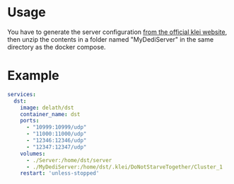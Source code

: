 # Usage

You have to generate the server configuration [from the official klei website](https://accounts.klei.com/account/game/servers?game=DontStarveTogether), then unzip the contents in a folder named "MyDediServer" in the same directory as the docker compose.

# Example

```yaml
services:
  dst:
    image: delath/dst
    container_name: dst
    ports:
      - "10999:10999/udp"
      - "11000:11000/udp"
      - "12346:12346/udp"
      - "12347:12347/udp"
    volumes:
      - ./Server:/home/dst/server
      - ./MyDediServer:/home/dst/.klei/DoNotStarveTogether/Cluster_1
    restart: 'unless-stopped'
```
